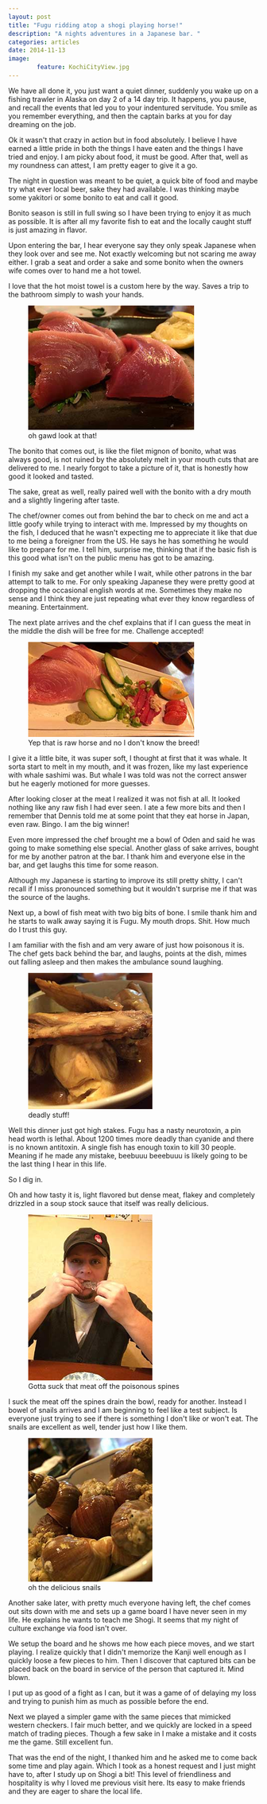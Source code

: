 ```yaml
---
layout: post
title: "Fugu ridding atop a shogi playing horse!"
description: "A nights adventures in a Japanese bar. " 
categories: articles
date: 2014-11-13
image: 
        feature: KochiCityView.jpg
---
```


We have all done it, you just want a quiet dinner, suddenly you wake up on a fishing trawler in Alaska on day 2 of a 14 day trip. It happens, you pause, and recall the events that led you to your indentured servitude. You smile as you remember everything, and then the captain barks at you for day dreaming on the job. 

Ok it wasn't that crazy in action but in food absolutely.  I believe I have earned a little pride in both the things I have eaten and the things I have tried and enjoy. I am picky about food, it must be good. After that, well as my roundness can attest, I am pretty eager to give it a go. 

The night in question was meant to be quiet, a quick bite of food and maybe try what ever local beer, sake they had available. I was thinking maybe some yakitori or some bonito to eat and call it good. 

Bonito season is still in full swing so I have been trying to enjoy it as much as possible. It is after all my favorite fish to eat and the locally caught stuff is just amazing in flavor. 

Upon entering the bar, I hear everyone say they only speak Japanese when they look over and see me. Not exactly welcoming but not scaring me away either. I grab a seat and order a sake and some bonito when the owners wife comes over to hand me a hot towel. 

I love that the hot moist towel is a custom here by the way. Saves a trip to the bathroom simply to wash your hands. 

<figure>
	<img src="/images/bonito.jpg">
	<figcaption>oh gawd look at that!</figcaption>
</figure>

The bonito that comes out, is like the filet mignon of bonito, what was always good, is not ruined by the absolutely melt in your mouth cuts that are delivered to me. I nearly forgot to take a picture of it, that is honestly how good it looked and tasted. 

The sake, great as well, really paired well with the bonito with a dry mouth and a slightly lingering after taste. 

The chef/owner comes out from behind the bar to check on me and act a little goofy while trying to interact with me. Impressed by my thoughts on the fish, I deduced that he wasn't expecting me to appreciate it like that due to me being a foreigner from the US. He says he has something he would like to prepare for me. I tell him, surprise me, thinking that if the basic fish is this good what isn't on the public menu has got to be amazing. 

I finish my sake and get another while I wait, while other patrons in the bar attempt to talk to me. For only speaking Japanese they were pretty good at dropping the occasional english words at me. Sometimes they make no sense and I think they are just repeating what ever they know regardless of meaning. Entertainment. 

The next plate arrives and the chef explains that if I can guess the meat in the middle the dish will be free for me. Challenge accepted! 

<figure>
	<img src="/images/horse.jpg">
	<figcaption>Yep that is raw horse and no I don't know the breed!</figcaption>
</figure>

I give it a little bite, it was super soft, I thought at first that it was whale. It sorta start to melt in my mouth, and it was frozen, like my last experience with whale sashimi was. But whale I was told was not the correct answer but he eagerly motioned for more guesses. 

After looking closer at the meat I realized it was not fish at all. It looked nothing like any raw fish I had ever seen. I ate a few more bits and then I remember that Dennis told me at some point that they eat horse in Japan, even raw. Bingo. I am the big winner! 

Even more impressed the chef brought me a bowl of Oden and said he was going to make something else special. Another glass of sake arrives, bought for me by another patron at the bar. I thank him and everyone else in the bar, and get laughs this time for some reason. 

Although my Japanese is starting to improve its still pretty shitty, I can't recall if I miss pronounced something but it wouldn't surprise me if that was the source of the laughs. 

Next up, a bowl of fish meat with two big bits of bone. I smile thank him and he starts to walk away saying it is Fugu. My mouth drops. Shit. How much do I trust this guy. 

I am familiar with the fish and am very aware of just how poisonous it is. The chef gets back behind the bar, and laughs, points at the dish, mimes out falling asleep and then makes the ambulance sound laughing. 

<figure>
	<img src="/images/fugu.jpg">
	<figcaption>deadly stuff!</figcaption>
</figure>

Well this dinner just got high stakes. Fugu has a nasty neurotoxin, a pin head worth is lethal. About 1200 times more deadly than cyanide and there is no known antitoxin. A single fish has enough toxin to kill 30 people. Meaning if he made any mistake, beebuuu beeebuuu is likely going to be the last thing I hear in this life.

So I dig in. 

Oh and how tasty it is, light flavored but dense meat, flakey and completely drizzled in a soup stock sauce that  itself was really delicious. 

<figure>
	<img src="/images/mefugu.jpg">
	<figcaption>Gotta suck that meat off the poisonous spines</figcaption>
</figure>

I suck the meat off the spines drain the bowl, ready for another. Instead I bowel of snails arrives and I am beginning to feel like a test subject. Is everyone just trying to see if there is something I don't like or won't eat. The snails are excellent as well, tender just how I like them. 

<figure>
	<img src="/images/snails.jpg">
	<figcaption>oh the delicious snails</figcaption>
</figure>

Another sake later, with pretty much everyone having left, the chef comes out sits down with me and sets up a game board I have never seen in my life. He explains he wants to teach me Shogi. It seems that my night of culture exchange via food isn't over. 

We setup the board and he shows me how each piece moves, and we start playing. I realize quickly that I didn't memorize the Kanji well enough as I quickly loose a few pieces to him. Then I discover that captured bits can be placed back on the board in service of the person that captured it. Mind blown.

I put up as good of a fight as I can, but it was a game of of delaying my loss and trying to punish him as much as possible before the end. 

Next we played a simpler game with the same pieces that mimicked western checkers. I fair much better, and we quickly are locked in a speed match of trading pieces. Though a few sake in I make a mistake and it costs me the game. Still excellent fun. 

That was the end of the night, I thanked him and he asked me to come back some time and play again. Which I took as a honest request and I just might have to, after I study up on Shogi a bit! This level of friendliness and hospitality is why I loved me previous visit here. Its easy to make friends and they are eager to share the local life. 
  


